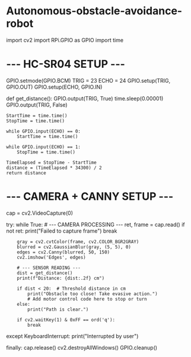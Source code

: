 # Autonomous-obstacle-avoidance-robot
import cv2
import RPi.GPIO as GPIO
import time

# --- HC-SR04 SETUP ---
GPIO.setmode(GPIO.BCM)
TRIG = 23
ECHO = 24
GPIO.setup(TRIG, GPIO.OUT)
GPIO.setup(ECHO, GPIO.IN)

def get_distance():
    GPIO.output(TRIG, True)
    time.sleep(0.00001)
    GPIO.output(TRIG, False)

    StartTime = time.time()
    StopTime = time.time()

    while GPIO.input(ECHO) == 0:
        StartTime = time.time()

    while GPIO.input(ECHO) == 1:
        StopTime = time.time()

    TimeElapsed = StopTime - StartTime
    distance = (TimeElapsed * 34300) / 2
    return distance

# --- CAMERA + CANNY SETUP ---
cap = cv2.VideoCapture(0)

try:
    while True:
        # --- CAMERA PROCESSING ---
        ret, frame = cap.read()
        if not ret:
            print("Failed to capture frame")
            break

        gray = cv2.cvtColor(frame, cv2.COLOR_BGR2GRAY)
        blurred = cv2.GaussianBlur(gray, (5, 5), 0)
        edges = cv2.Canny(blurred, 50, 150)
        cv2.imshow('Edges', edges)

        # --- SENSOR READING ---
        dist = get_distance()
        print(f"Distance: {dist:.2f} cm")

        if dist < 20:  # Threshold distance in cm
            print("Obstacle too close! Take evasive action.")
            # Add motor control code here to stop or turn
        else:
            print("Path is clear.")

        if cv2.waitKey(1) & 0xFF == ord('q'):
            break

except KeyboardInterrupt:
    print("Interrupted by user")

finally:
    cap.release()
    cv2.destroyAllWindows()
    GPIO.cleanup()
